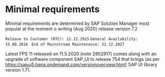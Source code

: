 # Minimal requirements

Minimal requirements are determined by SAP Solution Manager most popular at the moment o writing (Aug 2020) release version 7.2

`Release to Customer (RTC):	11.12.2015`
`General Availability:	15.08.2016 `
`End of Mainstream Maintenance:	31.12.2027 `

Latest FPS 11 released on 11.5.2020 (note 2902917) comes along with an upgrade of software component SAP_UI to release 754 that brings (as per https://sapui5.hana.ondemand.com/versionoverview.html) SAP UI library version 1.71.




